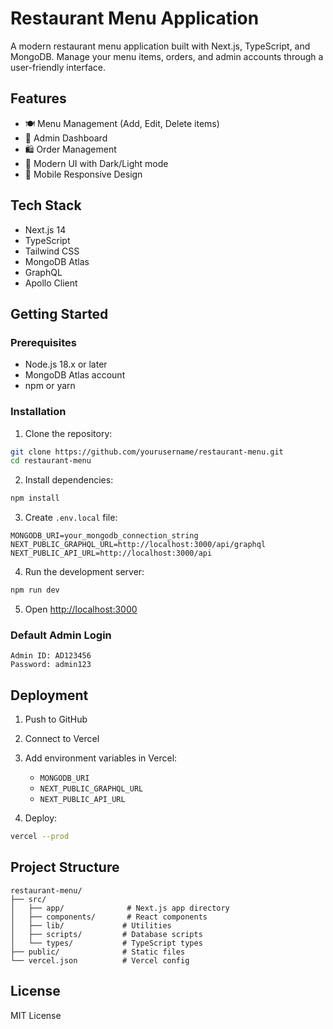 # Restaurant Menu Application

A modern restaurant menu application built with Next.js, TypeScript, and MongoDB. Manage your menu items, orders, and admin accounts through a user-friendly interface.

## Features

- 🍽️ Menu Management (Add, Edit, Delete items)
- 👥 Admin Dashboard
- 🛍️ Order Management
- 🎨 Modern UI with Dark/Light mode
- 📱 Mobile Responsive Design

## Tech Stack

- Next.js 14
- TypeScript
- Tailwind CSS
- MongoDB Atlas
- GraphQL
- Apollo Client

## Getting Started

### Prerequisites

- Node.js 18.x or later
- MongoDB Atlas account
- npm or yarn

### Installation

1. Clone the repository:
```bash
git clone https://github.com/yourusername/restaurant-menu.git
cd restaurant-menu
```

2. Install dependencies:
```bash
npm install
```

3. Create `.env.local` file:
```env
MONGODB_URI=your_mongodb_connection_string
NEXT_PUBLIC_GRAPHQL_URL=http://localhost:3000/api/graphql
NEXT_PUBLIC_API_URL=http://localhost:3000/api
```

4. Run the development server:
```bash
npm run dev
```

5. Open [http://localhost:3000](http://localhost:3000)

### Default Admin Login

```
Admin ID: AD123456
Password: admin123
```

## Deployment

1. Push to GitHub
2. Connect to Vercel
3. Add environment variables in Vercel:
   - `MONGODB_URI`
   - `NEXT_PUBLIC_GRAPHQL_URL`
   - `NEXT_PUBLIC_API_URL`

4. Deploy:
```bash
vercel --prod
```

## Project Structure

```
restaurant-menu/
├── src/
│   ├── app/              # Next.js app directory
│   ├── components/       # React components
│   ├── lib/             # Utilities
│   ├── scripts/         # Database scripts
│   └── types/           # TypeScript types
├── public/              # Static files
└── vercel.json          # Vercel config
```

## License

MIT License
